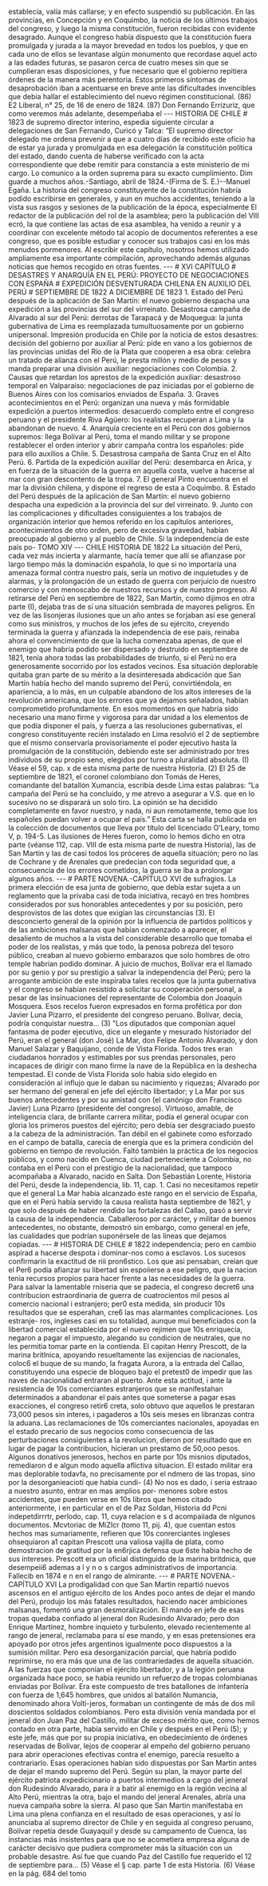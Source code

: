 establecía, valía más callarse; y en efecto suspendió su publicación. En las provincias, en Concepción y en Coquimbo, la noticia de los últimos trabajos del congreso, y luego la misma constitución, fueron recibidas con evidente desagrado. Aunque el congreso había dispuesto que la constitución fuera promulgada y jurada a la mayor brevedad en todos los pueblos, y que en cada uno de ellos se levantase algún monumento que recordase aquel acto a las edades futuras, se pasaron cerca de cuatro meses sin que se cumplieran esas disposiciones, y fue necesario que el gobierno repitiera órdenes de la manera más perentoria. Estos primeros síntomas de desaprobación iban a acentuarse en breve ante las dificultades invencibles que debía hallar el establecimiento del nuevo régimen constitucional. (86) E2 Liberal, n° 25, de 16 de enero de 1824. (87) Don Fernando Errizuriz, que como veremos más adelante, desempeñaba el --- HISTORIA DE CHILE # 1823 de supremo director interino, espedia siguiente circular a delegaciones de San Fernando, Curicó y Talca: “El supremo director delegado me ordena prevenir a que a cuatro días de recibido este oficio ha de estar ya jurada y promulgada en esa delegación la constitución política del estado, dando cuenta de haberse verificado con la acta correspondiente que debe remitir para constancia a este ministerio de mi cargo. Lo comunico a la orden suprema para su exacto cumplimiento. Dim guarde a muchos años.-Santiago, abril de 1824.-(Firma de S. E.)--Manuel Egaña. La historia del congreso constituyente de la constitución habría podido escribirse en generales, y aun en muchos accidentes, teniendo a la vista sus rasgos y sesiones de la publicación de la época, especialmente El redactor de la publicación del rol de la asamblea; pero la publicación del VIII ecró, la que contiene las actas de esa asamblea, ha venido a reunir y a coordinar con excelente método tal acopio de documentos referentes a ese congreso, que es posible estudiar y conocer sus trabajos casi en los más menudos pormenores. Al escribir este capítulo, nosotros hemos utilizado ampliamente esa importante compilación, aprovechando además algunas noticias que hemos recogido en otras fuentes. --- # XVI CAPÍTULO # DESASTRES Y ANARQUÍA EN EL PERÚ: PROYECTO DE NEGOCIACIONES CON ESPAÑA # EXPEDICIÓN DESVENTURADA CHILENA EN AUXILIO DEL PERÚ # SEPTIEMBRE DE 1822 A DICIEMBRE DE 1823 1. Estado del Perú después de la aplicación de San Martín: el nuevo gobierno despacha una expedición a las provincias del sur del virreinato. Desastrosa campaña de Alvarado al sur del Perú: derrotas de Tarapacá y de Moquegua: la junta gubernativa de Lima es reemplazada tumultuosamente por un gobierno unipersonal. Impresión producida en Chile por la noticia de estos desastres: decisión del gobierno por auxiliar al Perú: pide en vano a los gobiernos de las provincias unidas del Río de la Plata que cooperen a esa obra: celebra un tratado de alianza con el Perú, le presta millón y medio de pesos y manda preparar una división auxiliar: negociaciones con Colombia. 2. Causas que retardan los aprestos de la expedición auxiliar: desastroso temporal en Valparaíso: negociaciones de paz iniciadas por el gobierno de Buenos Aires con los comisarios enviados de España. 3. Graves acontecimientos en el Perú: organizan una nueva y más formidable expedición a puertos intermedios: desacuerdo completo entre el congreso peruano y el presidente Riva Agüero: los realistas recuperan a Lima y la abandonan de nuevo. 4. Anarquía creciente en el Perú con dos gobiernos supremos: llega Bolívar al Perú, toma el mando militar y se propone restablecer el orden interior y abrir campaña contra los españoles: pide para ello auxilios a Chile. 5. Desastrosa campaña de Santa Cruz en el Alto Perú. 6. Partida de la expedición auxiliar del Perú: desembarca en Arica, y en fuerza de la situación de la guerra en aquella costa, vuelve a hacerse al mar con gran descontento de la tropa. 7. El general Pinto encuentra en el mar la división chilena, y dispone el regreso de esta a Coquimbo. 8. Estado del Perú después de la aplicación de San Martín: el nuevo gobierno despacha una expedición a la provincia del sur del virreinato. 9. Junto con las complicaciones y dificultades consiguientes a los trabajos de organización interior que hemos referido en los capítulos anteriores, acontecimientos de otro orden, pero de excesiva gravedad, habían preocupado al gobierno y al pueblo de Chile. Si la independencia de este país po- TOMO XIV --- CHILE HISTORIA DE 1822 La situación del Perú, cada vez más incierta y alarmante, hacía temer que allí se afianzase por largo tiempo más la dominación española, lo que si no importaría una amenaza formal contra nuestro país, sería un motivo de inquietudes y de alarmas, y la prolongación de un estado de guerra con perjuicio de nuestro comercio y con menoscabo de nuestros recursos y de nuestro progreso. Al retirarse del Perú en septiembre de 1822, San Martín, como dijimos en otra parte (I), dejaba tras de sí una situación sembrada de mayores peligros. En vez de las lisonjeras ilusiones que un año antes se forjaban así ese general como sus ministros, y muchos de los jefes de su ejército, creyendo terminada la guerra y afianzada la independencia de ese país, reinaba ahora el convencimiento de que la lucha comenzaba apenas, de que el enemigo que habría podido ser dispersado y destruido en septiembre de 1821, tenía ahora todas las probabilidades de triunfo, si el Perú no era generosamente socorrido por los estados vecinos. Esa situación deplorable quitaba gran parte de su mérito a la desinteresada abdicación que San Martín había hecho del mando supremo del Perú, convirtiéndola, en apariencia, a lo más, en un culpable abandono de los altos intereses de la revolución americana, que los errores que ya dejamos señalados, habían comprometido profundamente. En esos momentos en que habría sido necesario una mano firme y vigorosa para dar unidad a los elementos de que podía disponer el país, y fuerza a las resoluciones gubernativas, el congreso constituyente recién instalado en Lima resolvió el 2 de septiembre que el mismo conservaría provisoriamente el poder ejecutivo hasta la promulgación de la constitución, debiendo este ser administrado por tres individuos de su propio seno, elegidos por turno a pluralidad absoluta. (I) Véase el 59, cap. x de esta misma parte de nuestra Historia. (2) El 25 de septiembre de 1821, el coronel colombiano don Tomás de Heres, comandante del batallón Xumancia, escribía desde Lima estas palabras: “La campaña del Perú se ha concluido, y me atrevo a asegurar a V.S. que en lo sucesivo no se disparará un solo tiro. La opinión se ha decidido completamente en favor nuestro, y nada, ni aun remotamente, temo que los españoles puedan volver a ocupar el país.” Esta carta se halla publicada en la colección de documentos que lleva por título del licenciado O’Leary, tomo V, p. 194-5. Las ilusiones de Heres fueron, como lo hemos dicho en otra parte (véanse 112, cap. VIII de esta misma parte de nuestra Historia), las de San Martín y las de casi todos los próceres de aquella situación; pero no las de Cochrane y de Arenales que predecían con toda seguridad que, a consecuencia de los errores cometidos, la guerra se iba a prolongar algunos años. --- # PARTE NOVENA.-CAPÍTULO XVI de sufragios. La primera elección de esa junta de gobierno, que debía estar sujeta a un reglamento que la privaba casi de toda iniciativa, recayó en tres hombres considerados por sus honorables antecedentes y por su posición, pero desprovistos de las dotes que exigían las circunstancias (3). El desconcierto general de la opinión por la influencia de partidos políticos y de las ambiciones malsanas que habían comenzado a aparecer, el desaliento de muchos a la vista del considerable desarrollo que tomaba el poder de los realistas, y más que todo, la penosa pobreza del tesoro público, creaban al nuevo gobierno embarazos que solo hombres de otro temple habrían podido dominar. A juicio de muchos, Bolívar era el llamado por su genio y por su prestigio a salvar la independencia del Perú; pero la arrogante ambición de este inspiraba tales recelos que la junta gubernativa y el congreso se habían resistido a solicitar su cooperación personal, a pesar de las insinuaciones del representante de Colombia don Joaquín Mosquera. Esos recelos fueron expresados en forma profética por don Javier Luna Pizarro, el presidente del congreso peruano. Bolívar, decía, podría conquistar nuestra... (3) "Los diputados que componían aquel fantasma de poder ejecutivo, dice un elegante y mesurado historiador del Perú, eran el general (don José) La Mar, don Felipe Antonio Alvarado, y don Manuel Salazar y Baquijano, conde de Vista Florida. Todos tres eran ciudadanos honrados y estimables por sus prendas personales, pero incapaces de dirigir con mano firme la nave de la República en la deshecha tempestad. El conde de Vista Florida solo había sido elegido en consideración al influjo que le daban su nacimiento y riquezas; Alvarado por ser hermano del general en jefe del ejército libertador; y La Mar por sus buenos antecedentes y por su amistad con (el canónigo don Francisco Javier) Luna Pizarro (presidente del congreso). Virtuoso, amable, de inteligencia clara, de brillante carrera militar, podía el general ocupar con gloria los primeros puestos del ejército; pero debía ser desgraciado puesto a la cabeza de la administración. Tan débil en el gabinete como esforzado en el campo de batalla, carecía de energía que es la primera condición del gobierno en tiempo de revolución. Faltó también la práctica de los negocios públicos, y como nacido en Cuenca, ciudad perteneciente a Colombia, no contaba en el Perú con el prestigio de la nacionalidad, que tampoco acompañaba a Alvarado, nacido en Salta. Don Sebastián Lorente, Historia del Perú, desde la independencia, lib. 11, cap. 1. Casi no necesitamos repetir que el general La Mar había alcanzado este rango en el servicio de España, que en el Perú había servido la causa realista hasta septiembre de 1821, y que solo después de haber rendido las fortalezas del Callao, pasó a servir la causa de la independencia. Caballeroso por carácter, y militar de buenos antecedentes, no obstante, demostró sin embargo, como general en jefe, las cualidades que podrían suponérsele de las líneas que dejamos copiadas. --- # HISTORIA DE CHILE # 1822 independencia; pero en cambio aspirad a hacerse despota i dominar-nos como a esclavos. Los sucesos confirmarin la exactitud de riii pron6stico. Los que asi pensaban, creian que el Per6 podia afianzar su libertad sin espoiierse a ese peligro, que la nacion tenia recursos propios para hacer frente a las necesidades de la guerra. Para salvar la lamentable rniseria que se padecia, el congreso decret6 una contribucion estraordinaria de guerra de cuatrocientos mil pesos al comercio nacional i estranjero; per0 esta medida, sin producir 10s resultados que se esperahan, cre6 las mas alarmantes complicaciones. Los estranje- ros, ingleses casi en su totalidad, aunque mui beneficiados con la libertad comercial establecida por el nuevo rejimen que 10s enriquecia, negaron a pagar el impuesto, alegando su condicion de neutrales, que no les permitia tomar parte en la contienda. El capitan Henry Prescott, de la marina britlnica, apoyando resueltamente las exijencias de nacionales, coloc6 el buque de su mando, la fragata Aurora, a la entrada del Callao, constituyendo una especie de bloqueo bajo el pretest0 de impedir que las naves de nacionalidad entraran al puerto. Ante esta actitud, i ante la resistencia de 10s comerciantes estranjeros que se manifestahan determinados a abandonar el pais antes que someterse a pagar esas exacciones, el congreso retir6 creta, solo obtuvo que aquellos le prestaran 73,000 pesos sin interes, i pagaderos a 10s seis meses en libranzas contra la aduana. Las reclamaciones de 10s comerciantes nacionales, apoyadas en el estado precario de sus negocios como consecuencia de las perturbaciones consiguientes a la revolucion, dieron por resultado que en lugar de pagar la contribucion, hicieran un prestamo de 50,ooo pesos. Algunos donativos jenerosos, hechos en parte por 10s misnios diputados, remediaron d e algun modo aquella aflictiva situacion. El estado militar era mas deplorable todavfa, no precisamente por el ndmero de las tropas, sino por la desorganieacioti que habia cundi- (4) No nos es dado, i seria estraao a nuestro asunto, entrar en mas amplios por- menores sobre estos accidentes, que pueden verse en 10s libros que hemos citado anteriormente, i en particular en el de Paz Soldan, Historia dd Pcni indepetdirrrtr, perlodo, cap. 11, cuya relacion e s d acompaiiada de nlgunos documentos. Mcvtoriac de MiZlcr (tomo 11, pij. 4), que cuentan estos hechos mas sumariamente, refieren que 10s conrerciantes ingleses ohsequiaron a1 capitan Prescott una valiosa vajilla de plata, como demostracion de gratitud por la en6rjica defensa que 6ste habia hecho de sus intereses. Prescott era un oficial distinguido de la marina britdnica, que desempeii6 ademas a l y n o s cargos administrativos de importancia. Fallecib en 1874 e n en el rango de almirante. --- # PARTE NOVENA.-CAPÍTULO XVI La prodigalidad con que San Martin repartió nuevos ascensos en el antiguo ejército de los Andes poco antes de dejar el mando del Perú, produjo los más fatales resultados, haciendo nacer ambiciones malsanas, fomentó una gran desmoralización. El mando en jefe de esas tropas quedaba confiado al jeneral don Rudesindo Alvarado; pero don Enrique Martinez, hombre inquieto y turbulento, elevado recientemente al rango de jeneral, reclamaba para sí ese mando, y en esas pretensiones era apoyado por otros jefes argentinos igualmente poco dispuestos a la sumisión militar. Pero esa desorganización parcial, que habría podido reprimirse, no era más que una de las contrariedades de aquella situación. A las fuerzas que componían el ejército libertador, y a la legión peruana organizada hace poco, se había reunido un refuerzo de tropas colombianas enviadas por Bolívar. Era este compuesto de tres batallones de infantería con fuerza de 1,645 hombres, que unidos al batallón Numancia, denominado ahora Volti-jeros, formaban un contingente de más de dos mil doscientos soldados colombianos. Pero esta división venía mandada por el jeneral don Juan Paz del Castillo, militar de exceso mérito que, como hemos contado en otra parte, había servido en Chile y después en el Perú (5); y este jefe, más que por su propia iniciativa, en obedecimiento de órdenes reservadas de Bolívar, lejos de cooperar al empeño del gobierno peruano para abrir operaciones efectivas contra el enemigo, parecía resuelto a contrariarlo. Esas operaciones habían sido dispuestas por San Martin antes de dejar el mando supremo del Perú. Según su plan, la mayor parte del ejército patriota expedicionario a puertos intermedios a cargo del jeneral don Rudesindo Alvarado, para ir a batir al enemigo en la región vecina al Alto Perú, mientras la otra, bajo el mando del jeneral Arenales, abría una nueva campaña sobre la sierra. Al paso que San Martin manifestaba en Lima una plena confianza en el resultado de esas operaciones, y así lo anunciaba al supremo director de Chile y en seguida al congreso peruano, Bolívar repetía desde Guayaquil y desde su campamento de Cuenca, las instancias más insistentes para que no se acometiera empresa alguna de carácter decisivo que pudiera comprometer más la situación con un probable desastre. Así fue que cuando Paz del Castillo fue requerido el 12 de septiembre para... (5) Véase el § cap. parte 1 de esta Historia. (6) Véase en la pág. 684 del tomo
